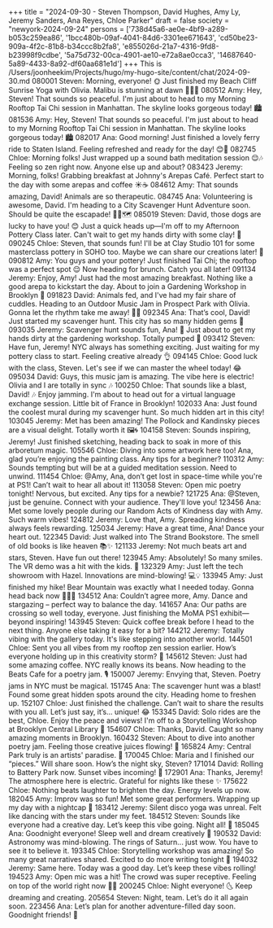 +++
title = "2024-09-30 - Steven Thompson, David Hughes, Amy Ly, Jeremy Sanders, Ana Reyes, Chloe Parker"
draft = false
society = "newyork-2024-09-24"
persons = ['738d45a6-ae0e-4bf9-a289-b053c259ea86', '1bcc480b-09af-4041-84d6-3301ee671643', 'cd50be23-909a-4f2c-81b8-b34ccc8b2fa8', 'e855026d-21a7-4316-9fd8-b23998f9cdbe', '5a75d732-00ca-4901-ae10-e72a8ae0cca3', '14687640-5a89-4433-8a92-df60aa681e1d']
+++
This is /Users/joonheekim/Projects/hugo/my-hugo-site/content/chat/2024-09-30.md
080001 Steven: Morning, everyone! 🌞 Just finished my Beach Cliff Sunrise Yoga with Olivia. Malibu is stunning at dawn 🌅🧘‍♂️
080512 Amy: Hey, Steven! That sounds so peaceful. I'm just about to head to my Morning Rooftop Tai Chi session in Manhattan. The skyline looks gorgeous today! 🏙️
081536 Amy: Hey, Steven! That sounds so peaceful. I'm just about to head to my Morning Rooftop Tai Chi session in Manhattan. The skyline looks gorgeous today! 🏙️
082017 Ana: Good morning! Just finished a lovely ferry ride to Staten Island. Feeling refreshed and ready for the day! 😊🚢
082745 Chloe: Morning folks! Just wrapped up a sound bath meditation session 😌🎶 Feeling so zen right now. Anyone else up and about?
083423 Jeremy: Morning, folks! Grabbing breakfast at Johnny's Arepas Café. Perfect start to the day with some arepas and coffee ☀️☕️
084612 Amy: That sounds amazing, David! Animals are so therapeutic.
084745 Ana: Volunteering is awesome, David. I'm heading to a City Scavenger Hunt Adventure soon. Should be quite the escapade! 🕵️‍♀️🗺️
085019 Steven: David, those dogs are lucky to have you! 😊 Just a quick heads up—I'm off to my Afternoon Pottery Class later. Can't wait to get my hands dirty with some clay! 🎨
090245 Chloe: Steven, that sounds fun! I'll be at Clay Studio 101 for some masterclass pottery in SOHO too. Maybe we can share our creations later! 🏺
090812 Amy: You guys and your pottery! Just finished Tai Chi; the rooftop was a perfect spot 😌 Now heading for brunch. Catch you all later!
091134 Jeremy: Enjoy, Amy! Just had the most amazing breakfast. Nothing like a good arepa to kickstart the day. About to join a Gardening Workshop in Brooklyn 🌱
091823 David: Animals fed, and I've had my fair share of cuddles. Heading to an Outdoor Music Jam in Prospect Park with Olivia. Gonna let the rhythm take me away! 🥁🎶
092345 Ana: That’s cool, David! Just started my scavenger hunt. This city has so many hidden gems 🌆
093035 Jeremy: Scavenger hunt sounds fun, Ana! 🌟 Just about to get my hands dirty at the gardening workshop. Totally pumped 💪
093412 Steven: Have fun, Jeremy! NYC always has something exciting. Just waiting for my pottery class to start. Feeling creative already 👌
094145 Chloe: Good luck with the class, Steven. Let's see if we can master the wheel today! 😂
095034 David: Guys, this music jam is amazing. The vibe here is electric! Olivia and I are totally in sync 🎶
100250 Chloe: That sounds like a blast, David! 🎶 Enjoy jamming. I'm about to head out for a virtual language exchange session. Little bit of France in Brooklyn!
102033 Ana: Just found the coolest mural during my scavenger hunt. So much hidden art in this city!
103045 Jeremy: Met has been amazing! The Pollock and Kandinsky pieces are a visual delight. Totally worth it 🖼️🌀
104158 Steven: Sounds inspiring, Jeremy! Just finished sketching, heading back to soak in more of this arboretum magic.
105546 Chloe: Diving into some artwork here too! Ana, glad you’re enjoying the painting class. Any tips for a beginner?
110312 Amy: Sounds tempting but will be at a guided meditation session. Need to unwind.
111454 Chloe: @Amy, Ana, don’t get lost in space-time while you're at PS1! Can’t wait to hear all about it!
113058 Steven: Open mic poetry tonight! Nervous, but excited. Any tips for a newbie?
121725 Ana: @Steven, just be genuine. Connect with your audience. They'll love you!
123456 Ana: Met some lovely people during our Random Acts of Kindness day with Amy. Such warm vibes! 
124812 Jeremy: Love that, Amy. Spreading kindness always feels rewarding. 
125034 Jeremy: Have a great time, Ana! Dance your heart out. 
122345 David: Just walked into The Strand Bookstore. The smell of old books is like heaven 📚✨
121133 Jeremy: Not much beats art and stars, Steven. Have fun out there! 
123945 Amy: Absolutely! So many smiles. The VR demo was a hit with the kids. 🌟
132329 Amy: Just left the tech showroom with Hazel. Innovations are mind-blowing! 💻💡
133945 Amy: Just finished my hike! Bear Mountain was exactly what I needed today. Gonna head back now 🚶‍♀️🍃
134512 Ana: Couldn’t agree more, Amy. Dance and stargazing – perfect way to balance the day.
141657 Ana: Our paths are crossing so well today, everyone. Just finishing the MoMA PS1 exhibit—beyond inspiring!
143945 Steven: Quick coffee break before I head to the next thing. Anyone else taking it easy for a bit?
144212 Jeremy: Totally vibing with the gallery today. It's like stepping into another world.
144501 Chloe: Sent you all vibes from my rooftop zen session earlier. How’s everyone holding up in this creativity storm? 🌟
145612 Steven: Just had some amazing coffee. NYC really knows its beans. Now heading to the Beats Cafe for a poetry jam. 🎙️
150007 Jeremy: Envying that, Steven. Poetry jams in NYC must be magical. 
151745 Ana: The scavenger hunt was a blast! Found some great hidden spots around the city. Heading home to freshen up.
152107 Chloe: Just finished the challenge. Can’t wait to share the results with you all. Let’s just say, it’s... unique! 😂
153345 David: Solo rides are the best, Chloe. Enjoy the peace and views! I'm off to a Storytelling Workshop at Brooklyn Central Library 📖
154607 Chloe: Thanks, David. Caught so many amazing moments in Brooklyn. 
160432 Steven: About to dive into another poetry jam. Feeling those creative juices flowing! 🎤
165824 Amy: Central Park truly is an artists' paradise. 💚
170045 Chloe: Maria and I finished our “pieces.” Will share soon. How’s the night sky, Steven?
171014 David: Rolling to Battery Park now. Sunset vibes incoming! 🌅
172901 Ana: Thanks, Jeremy! The atmosphere here is electric. Grateful for nights like these ✨ 
175622 Chloe: Nothing beats laughter to brighten the day. Energy levels up now.
182045 Amy: Improv was so fun! Met some great performers. Wrapping up my day with a nightcap 🍹
183412 Jeremy: Silent disco yoga was unreal. Felt like dancing with the stars under my feet.
184512 Steven: Sounds like everyone had a creative day. Let’s keep this vibe going. Night all! 🛌
185045 Ana: Goodnight everyone! Sleep well and dream creatively 🌠
190532 David: Astronomy was mind-blowing. The rings of Saturn... just wow. You have to see it to believe it.
193345 Chloe: Storytelling workshop was amazing! So many great narratives shared. Excited to do more writing tonight 📖
194032 Jeremy: Same here. Today was a good day. Let’s keep these vibes rolling!
194523 Amy: Open mic was a hit! The crowd was super receptive. Feeling on top of the world right now 🎤✨
200245 Chloe: Night everyone! 🌜 Keep dreaming and creating. 
205654 Steven: Night, team. Let’s do it all again soon.
223456 Ana: Let’s plan for another adventure-filled day soon. Goodnight friends! 🌟 


